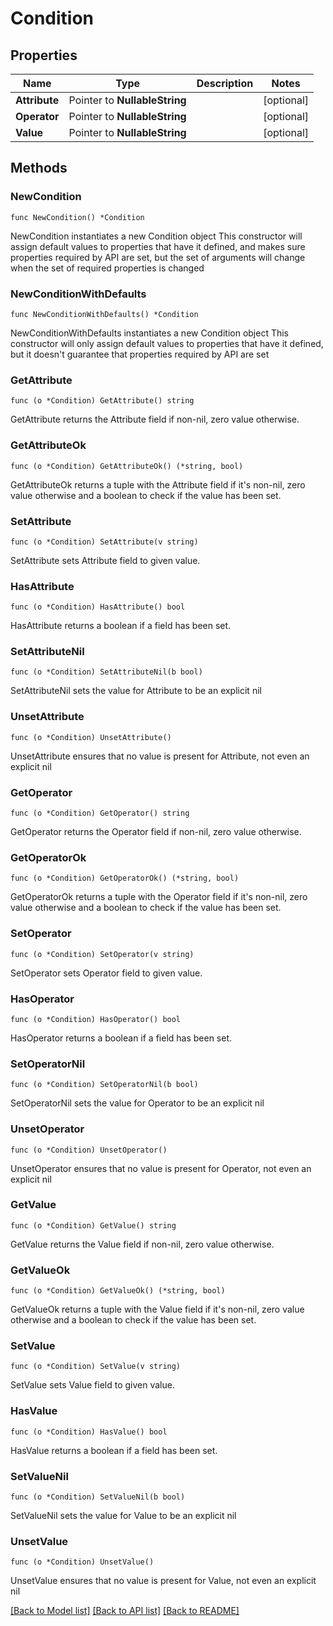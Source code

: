 # Condition

## Properties

Name | Type | Description | Notes
------------ | ------------- | ------------- | -------------
**Attribute** | Pointer to **NullableString** |  | [optional] 
**Operator** | Pointer to **NullableString** |  | [optional] 
**Value** | Pointer to **NullableString** |  | [optional] 

## Methods

### NewCondition

`func NewCondition() *Condition`

NewCondition instantiates a new Condition object
This constructor will assign default values to properties that have it defined,
and makes sure properties required by API are set, but the set of arguments
will change when the set of required properties is changed

### NewConditionWithDefaults

`func NewConditionWithDefaults() *Condition`

NewConditionWithDefaults instantiates a new Condition object
This constructor will only assign default values to properties that have it defined,
but it doesn't guarantee that properties required by API are set

### GetAttribute

`func (o *Condition) GetAttribute() string`

GetAttribute returns the Attribute field if non-nil, zero value otherwise.

### GetAttributeOk

`func (o *Condition) GetAttributeOk() (*string, bool)`

GetAttributeOk returns a tuple with the Attribute field if it's non-nil, zero value otherwise
and a boolean to check if the value has been set.

### SetAttribute

`func (o *Condition) SetAttribute(v string)`

SetAttribute sets Attribute field to given value.

### HasAttribute

`func (o *Condition) HasAttribute() bool`

HasAttribute returns a boolean if a field has been set.

### SetAttributeNil

`func (o *Condition) SetAttributeNil(b bool)`

 SetAttributeNil sets the value for Attribute to be an explicit nil

### UnsetAttribute
`func (o *Condition) UnsetAttribute()`

UnsetAttribute ensures that no value is present for Attribute, not even an explicit nil
### GetOperator

`func (o *Condition) GetOperator() string`

GetOperator returns the Operator field if non-nil, zero value otherwise.

### GetOperatorOk

`func (o *Condition) GetOperatorOk() (*string, bool)`

GetOperatorOk returns a tuple with the Operator field if it's non-nil, zero value otherwise
and a boolean to check if the value has been set.

### SetOperator

`func (o *Condition) SetOperator(v string)`

SetOperator sets Operator field to given value.

### HasOperator

`func (o *Condition) HasOperator() bool`

HasOperator returns a boolean if a field has been set.

### SetOperatorNil

`func (o *Condition) SetOperatorNil(b bool)`

 SetOperatorNil sets the value for Operator to be an explicit nil

### UnsetOperator
`func (o *Condition) UnsetOperator()`

UnsetOperator ensures that no value is present for Operator, not even an explicit nil
### GetValue

`func (o *Condition) GetValue() string`

GetValue returns the Value field if non-nil, zero value otherwise.

### GetValueOk

`func (o *Condition) GetValueOk() (*string, bool)`

GetValueOk returns a tuple with the Value field if it's non-nil, zero value otherwise
and a boolean to check if the value has been set.

### SetValue

`func (o *Condition) SetValue(v string)`

SetValue sets Value field to given value.

### HasValue

`func (o *Condition) HasValue() bool`

HasValue returns a boolean if a field has been set.

### SetValueNil

`func (o *Condition) SetValueNil(b bool)`

 SetValueNil sets the value for Value to be an explicit nil

### UnsetValue
`func (o *Condition) UnsetValue()`

UnsetValue ensures that no value is present for Value, not even an explicit nil

[[Back to Model list]](../README.md#documentation-for-models) [[Back to API list]](../README.md#documentation-for-api-endpoints) [[Back to README]](../README.md)


